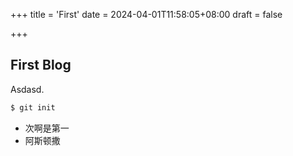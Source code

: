 +++
title = 'First'
date = 2024-04-01T11:58:05+08:00
draft = false

+++

## First Blog

Asdasd.

```bash
$ git init
```



- 次啊是第一
- 阿斯顿撒
